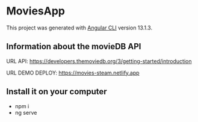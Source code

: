 # MoviesApp

This project was generated with [Angular CLI](https://github.com/angular/angular-cli) version 13.1.3.

## Information about the movieDB API

URL API: https://developers.themoviedb.org/3/getting-started/introduction

URL DEMO DEPLOY: https://movies-steam.netlify.app


## Install it on your computer

- npm i
- ng serve
